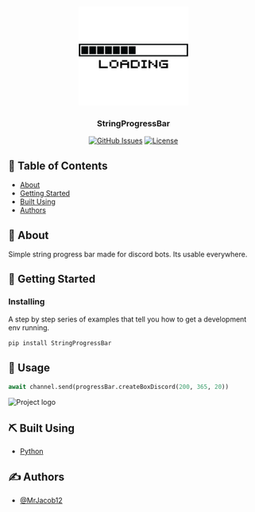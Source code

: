 <p align="center">
 <a><img width=220px height=200px src="https://raw.githubusercontent.com/MrJacob12/StringProgressBar/master/logo.png" alt="Project logo"></a>
</p>

<h3 align="center">StringProgressBar</h3>

<div align="center">

[![GitHub Issues](https://img.shields.io/github/issues/MrJacob12/StringProgressBar.svg)](https://github.com/MrJacob12/StringProgressBar/issues)
[![License](https://img.shields.io/github/license/MrJacob12/StringProgressBar.svg)](/LICENSE)

</div>

## 📝 Table of Contents
<!-- -  -->
<!-- - [Deployment](#deployment) -->
<!-- - [Usage](#usage) -->

- [About](#about)
- [Getting Started](#getting_started)
- [Built Using](#built_using)
- [Authors](#authors)

## 🧐 About <a name = "about"></a>
Simple string progress bar made for discord bots. Its usable everywhere.

## 🏁 Getting Started <a name = "getting_started"></a>
<!-- 
These instructions will get you a copy of the project up and running on your local machine for development and testing purposes. -->

<!-- 
### Prerequisites <a name = "prerequisites"></a>

* [Python](https://www.python.org)
* [Node.js](https://nodejs.org/en/) -->


### Installing

A step by step series of examples that tell you how to get a development env running.

```bash
pip install StringProgressBar
```


<!-- End with an example of getting some data out of the system or using it for a little demo. -->

<!-- ## 🔧 Running the tests <a name = "tests"></a>

Explain how to run the automated tests for this system.

### Break down into end to end tests

Explain what these tests test and why

```
Give an example
```

### And coding style tests

Explain what these tests test and why

```
Give an example
``` -->

## 🎈 Usage <a name="usage"></a>
```python
await channel.send(progressBar.createBoxDiscord(200, 365, 20))
```
<a><img src="https://raw.githubusercontent.com/MrJacob12/StringProgressBar/master/img/s1.PNG" alt="Project logo"></a>

<!-- 
## 🚀 Deployment <a name = "deployment"></a> 

Add additional notes about how to deploy this on a live system. -->

## ⛏️ Built Using <a name = "built_using"></a>
* [Python](https://www.python.org)


## ✍️ Authors <a name = "authors"></a>

- [@MrJacob12](https://github.com/mrjacob12)

<!-- ## 🎉 Acknowledgements <a name = "acknowledgement"></a>

- Hat tip to anyone whose code was used
- Inspiration
- References -->